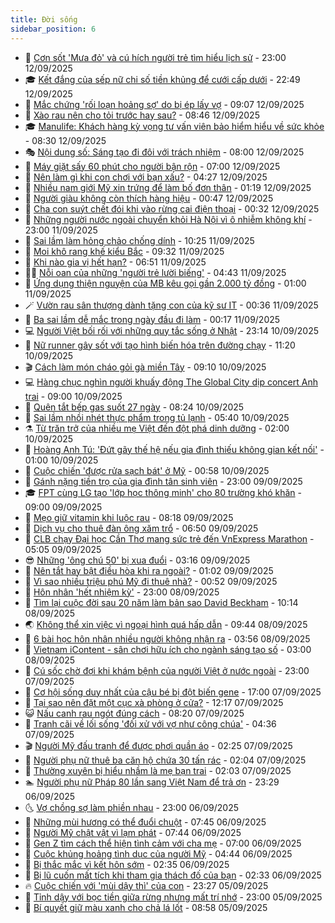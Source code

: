 ```yaml
---
title: Đời sống
sidebar_position: 6
---
```


<!-- vnexpress-doi-song:START -->
- 🚀 [Cơn sốt &#39;Mưa đỏ&#39; và cú hích người trẻ tìm hiểu lịch sử](https://vnexpress.net/con-sot-mua-do-va-cu-hich-nguoi-tre-tim-hieu-lich-su-4938016.html) - 23:00 12/09/2025
- 🎓 [Kết đắng của sếp nữ chi số tiền khủng để cưới cấp dưới](https://vnexpress.net/ket-dang-cua-sep-nu-chi-so-tien-khung-de-cuoi-cap-duoi-4938401.html) - 22:49 12/09/2025
- 🚦 [Mắc chứng &#39;rối loạn hoảng sợ&#39; do bị ép lấy vợ](https://vnexpress.net/mac-chung-roi-loan-hoang-so-do-bi-ep-lay-vo-4938351.html) - 09:07 12/09/2025
- 🦣 [Xào rau nên cho tỏi trước hay sau?](https://vnexpress.net/xao-rau-nen-cho-toi-truoc-hay-sau-4938294.html) - 08:46 12/09/2025
- 🎓 [Manulife: Khách hàng kỳ vọng tư vấn viên bảo hiểm hiểu về sức khỏe](https://vnexpress.net/manulife-khach-hang-ky-vong-tu-van-vien-bao-hiem-hieu-ve-suc-khoe-4938330.html) - 08:30 12/09/2025
- 🎭 [Nội dung số: Sáng tạo đi đôi với trách nhiệm](https://vnexpress.net/noi-dung-so-sang-tao-di-doi-voi-trach-nhiem-4938107.html) - 08:00 12/09/2025
- 🦅 [Máy giặt sấy 60 phút cho người bận rộn](https://vnexpress.net/may-giat-say-60-phut-cho-nguoi-ban-ron-4938270.html) - 07:00 12/09/2025
- 🎃 [Nên làm gì khi con chơi với bạn xấu?](https://vnexpress.net/nen-lam-gi-khi-con-choi-voi-ban-xau-4938024.html) - 04:27 12/09/2025
- 💪 [Nhiều nam giới Mỹ xin trứng để làm bố đơn thân](https://vnexpress.net/nhieu-nam-gioi-my-xin-trung-de-lam-bo-don-than-4938038.html) - 01:19 12/09/2025
- 🐻 [Người giàu không còn thích hàng hiệu](https://vnexpress.net/nguoi-giau-khong-con-thich-hang-hieu-4937795.html) - 00:47 12/09/2025
- 🧠 [​Cha con suýt chết đói khi vào rừng cai điện thoại](https://vnexpress.net/cha-con-suyt-chet-doi-khi-vao-rung-cai-dien-thoai-4937787.html) - 00:32 12/09/2025
- 🐘 [Những người nước ngoài chuyển khỏi Hà Nội vì ô nhiễm không khí](https://vnexpress.net/nhung-nguoi-nuoc-ngoai-chuyen-khoi-ha-noi-vi-o-nhiem-khong-khi-4937751.html) - 23:00 11/09/2025
- 👹 [Sai lầm làm hỏng chảo chống dính](https://vnexpress.net/sai-lam-lam-hong-chao-chong-dinh-4937640.html) - 10:25 11/09/2025
- 💂 [Moi khô rang khế kiểu Bắc](https://vnexpress.net/moi-kho-rang-khe-kieu-bac-4937525.html) - 09:32 11/09/2025
- 🦍 [Khi nào gia vị hết hạn?](https://vnexpress.net/khi-nao-gia-vi-het-han-4937831.html) - 06:51 11/09/2025
- 🧑‍🏫 [Nỗi oan của những &#39;người trẻ lười biếng&#39;](https://vnexpress.net/noi-oan-cua-nhung-nguoi-tre-luoi-bieng-4937758.html) - 04:43 11/09/2025
- 🧰 [Ứng dụng thiện nguyện của MB kêu gọi gần 2.000 tỷ đồng](https://vnexpress.net/ung-dung-thien-nguyen-cua-mb-keu-goi-gan-2-000-ty-dong-4937629.html) - 01:00 11/09/2025
- 🪄 [Vườn rau sân thượng dành tặng con của kỹ sư IT](https://vnexpress.net/vuon-rau-san-thuong-danh-tang-con-cua-ky-su-it-4936953.html) - 00:36 11/09/2025
- 🐲 [Ba sai lầm dễ mắc trong ngày đầu đi làm](https://vnexpress.net/ba-sai-lam-de-mac-trong-ngay-dau-di-lam-4937506.html) - 00:17 11/09/2025
- 💻 [Người Việt bối rối với những quy tắc sống ở Nhật](https://vnexpress.net/nguoi-viet-boi-roi-voi-nhung-quy-tac-song-o-nhat-4932229.html) - 23:14 10/09/2025
- 🐘 [Nữ runner gây sốt với tạo hình biến hóa trên đường chạy](https://vnexpress.net/nu-runner-gay-sot-voi-tao-hinh-bien-hoa-tren-duong-chay-4936852.html) - 11:20 10/09/2025
- 🎬 [Cách làm món cháo gỏi gà miền Tây](https://vnexpress.net/cach-lam-mon-chao-goi-ga-mien-tay-4937478.html) - 09:10 10/09/2025
- 💻 [Hàng chục nghìn người khuấy động The Global City dịp concert Anh trai](https://vnexpress.net/hang-chuc-nghin-nguoi-khuay-dong-the-global-city-dip-concert-anh-trai-4937248.html) - 09:00 10/09/2025
- 🧰 [Quên tắt bếp gas suốt 27 ngày](https://vnexpress.net/quen-tat-bep-gas-suot-27-ngay-4937440.html) - 08:24 10/09/2025
- 🫣 [Sai lầm nhồi nhét thực phẩm trong tủ lạnh](https://vnexpress.net/sai-lam-nhoi-nhet-thuc-pham-trong-tu-lanh-4935740.html) - 05:40 10/09/2025
- ⚗️ [Từ trăn trở của nhiều mẹ Việt đến đột phá dinh dưỡng](https://vnexpress.net/tu-tran-tro-cua-nhieu-me-viet-den-dot-pha-dinh-duong-4922436.html) - 02:00 10/09/2025
- 🌊 [Hoàng Anh Tú: &#39;Đứt gãy thế hệ nếu gia đình thiếu không gian kết nối&#39;](https://vnexpress.net/hoang-anh-tu-dut-gay-the-he-neu-gia-dinh-thieu-khong-gian-ket-noi-4936500.html) - 01:00 10/09/2025
- 💃 [Cuộc chiến &#39;được rửa sạch bát&#39; ở Mỹ](https://vnexpress.net/cuoc-chien-duoc-rua-sach-bat-o-my-4936461.html) - 00:58 10/09/2025
- 🦆 [Gánh nặng tiền trọ của gia đình tân sinh viên](https://vnexpress.net/ganh-nang-tien-tro-cua-gia-dinh-tan-sinh-vien-4937131.html) - 23:00 09/09/2025
- 🎓 [FPT cùng LG tạo &#39;lớp học thông minh&#39; cho 80 trường khó khăn](https://vnexpress.net/fpt-cung-lg-tao-lop-hoc-thong-minh-cho-80-truong-kho-khan-4936663.html) - 09:00 09/09/2025
- 💪 [Mẹo giữ vitamin khi luộc rau](https://vnexpress.net/meo-giu-vitamin-khi-luoc-rau-4936894.html) - 08:18 09/09/2025
- 🤔 [Dịch vụ cho thuê đàn ông xăm trổ](https://vnexpress.net/dich-vu-cho-thue-dan-ong-xam-tro-4936888.html) - 06:50 09/09/2025
- 🧰 [CLB chạy Đại học Cần Thơ mang sức trẻ đến VnExpress Marathon](https://vnexpress.net/clb-chay-dai-hoc-can-tho-mang-suc-tre-den-vnexpress-marathon-4935926.html) - 05:05 09/09/2025
- 😎 [Những &#39;ông chú 50&#39; bị xua đuổi](https://vnexpress.net/nhung-ong-chu-50-bi-xua-duoi-4936456.html) - 03:16 09/09/2025
- 🌮 [Nên tắt hay bật điều hòa khi ra ngoài?](https://vnexpress.net/nen-tat-hay-bat-dieu-hoa-khi-ra-ngoai-4936708.html) - 01:02 09/09/2025
- 🧠 [Vì sao nhiều triệu phú Mỹ đi thuê nhà?](https://vnexpress.net/vi-sao-nhieu-trieu-phu-my-di-thue-nha-4936704.html) - 00:52 09/09/2025
- 🎡 [Hôn nhân &#39;hết nhiệm kỳ&#39;](https://vnexpress.net/hon-nhan-het-nhiem-ky-4935645.html) - 23:00 08/09/2025
- 🎡 [Tìm lại cuộc đời sau 20 năm làm bản sao David Beckham](https://vnexpress.net/tim-lai-cuoc-doi-sau-20-nam-lam-ban-sao-david-beckham-4936506.html) - 10:14 08/09/2025
- 🌏 [Không thể xin việc vì ngoại hình quá hấp dẫn](https://vnexpress.net/khong-the-xin-viec-vi-ngoai-hinh-qua-hap-dan-4936416.html) - 09:44 08/09/2025
- 🐻 [6 bài học hôn nhân nhiều người không nhận ra](https://vnexpress.net/6-bai-hoc-hon-nhan-nhieu-nguoi-khong-nhan-ra-4936135.html) - 03:56 08/09/2025
- 💂 [Vietnam iContent - sân chơi hữu ích cho ngành sáng tạo số](https://vnexpress.net/vietnam-icontent-san-choi-huu-ich-cho-nganh-sang-tao-so-4936292.html) - 03:00 08/09/2025
- 🥸 [Cú sốc chờ đợi khi khám bệnh của người Việt ở nước ngoài](https://vnexpress.net/cu-soc-cho-doi-khi-kham-benh-cua-nguoi-viet-o-nuoc-ngoai-4935366.html) - 23:00 07/09/2025
- 🌋 [Cơ hội sống duy nhất của cậu bé bị đột biến gene](https://vnexpress.net/co-hoi-song-duy-nhat-cua-cau-be-bi-dot-bien-gene-4934281.html) - 17:00 07/09/2025
- 🦩 [Tại sao nên đặt một cục xà phòng ở cửa?](https://vnexpress.net/tai-sao-nen-dat-mot-cuc-xa-phong-o-cua-4936107.html) - 12:17 07/09/2025
- 😺 [Nấu canh rau ngót đúng cách](https://vnexpress.net/nau-canh-rau-ngot-dung-cach-4936129.html) - 08:20 07/09/2025
- 🐻 [Tranh cãi về lối sống &#39;đối xử với vợ như công chúa&#39;](https://vnexpress.net/tranh-cai-ve-loi-song-doi-xu-voi-vo-nhu-cong-chua-4936120.html) - 04:36 07/09/2025
- 🎬 [Người Mỹ đấu tranh để được phơi quần áo](https://vnexpress.net/nguoi-my-dau-tranh-de-duoc-phoi-quan-ao-4936084.html) - 02:25 07/09/2025
- 🎊 [Người phụ nữ thuê ba căn hộ chứa 30 tấn rác](https://vnexpress.net/nguoi-phu-nu-thue-ba-can-ho-chua-30-tan-rac-4935942.html) - 02:04 07/09/2025
- 💄 [Thường xuyên bị hiểu nhầm là mẹ bạn trai](https://vnexpress.net/thuong-xuyen-bi-hieu-nham-la-me-ban-trai-4936050.html) - 02:03 07/09/2025
- 🏊 [Người phụ nữ Pháp 80 lần sang Việt Nam để trả ơn](https://vnexpress.net/nguoi-phu-nu-phap-80-lan-sang-viet-nam-de-tra-on-4934283.html) - 23:29 06/09/2025
- 🌜 [Vợ chồng sợ làm phiền nhau](https://vnexpress.net/vo-chong-so-lam-phien-nhau-4934963.html) - 23:00 06/09/2025
- 🤡 [Những mùi hương có thể đuổi chuột](https://vnexpress.net/nhung-mui-huong-co-the-duoi-chuot-4935932.html) - 07:45 06/09/2025
- 🥰 [Người Mỹ chật vật vì lạm phát](https://vnexpress.net/nguoi-my-chat-vat-vi-lam-phat-4935903.html) - 07:44 06/09/2025
- 🦍 [Gen Z tìm cách thể hiện tình cảm với cha mẹ](https://vnexpress.net/gen-z-tim-cach-the-hien-tinh-cam-voi-cha-me-4935913.html) - 07:00 06/09/2025
- 🫣 [Cuộc khủng hoảng tình dục của người Mỹ](https://vnexpress.net/cuoc-khung-hoang-tinh-duc-cua-nguoi-my-4935738.html) - 04:44 06/09/2025
- 🚦 [Bị thắc mắc vì kết hôn sớm](https://vnexpress.net/bi-thac-mac-vi-ket-hon-som-4935735.html) - 02:35 06/09/2025
- 🐘 [Bị lũ cuốn mất tích khi tham gia thách đố của bạn](https://vnexpress.net/bi-lu-cuon-mat-tich-khi-tham-gia-thach-do-cua-ban-4935698.html) - 02:33 06/09/2025
- 🔥 [Cuộc chiến với &#39;mùi dậy thì&#39; của con](https://vnexpress.net/cuoc-chien-voi-mui-day-thi-cua-con-4928885.html) - 23:27 05/09/2025
- 🎃 [Tỉnh dậy với bọc tiền giữa rừng nhưng mất trí nhớ](https://vnexpress.net/tinh-day-voi-boc-tien-giua-rung-nhung-mat-tri-nho-4935692.html) - 23:00 05/09/2025
- 🥳 [Bí quyết giữ màu xanh cho chả lá lốt](https://vnexpress.net/bi-quyet-giu-mau-xanh-cho-cha-la-lot-4935618.html) - 08:58 05/09/2025<!-- vnexpress-doi-song:END -->
